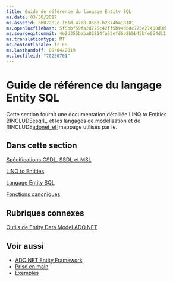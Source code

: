 ```yaml
---
title: Guide de référence du langage Entity SQL
ms.date: 03/30/2017
ms.assetid: bb07282c-161d-47e8-856d-b2374ba18181
ms.openlocfilehash: 5f5bbf59fa2d775c42ff5b94d6dc775e27408d3d
ms.sourcegitcommit: 4e2d355baba82814fa53efd6b8bbb45bfe054d11
ms.translationtype: MT
ms.contentlocale: fr-FR
ms.lasthandoff: 09/04/2019
ms.locfileid: "70250701"
---
```

# <a name="entity-sql-language-reference"></a>Guide de référence du langage Entity SQL
Cette section fournit une documentation détaillée LINQ to Entities [!INCLUDE[esql](../../../../../../includes/esql-md.md)],, et les langages de modélisation et de [!INCLUDE[adonet_ef](../../../../../../includes/adonet-ef-md.md)]mappage utilisés par le.  
  
## <a name="in-this-section"></a>Dans cette section  
 [Spécifications CSDL, SSDL et MSL](csdl-ssdl-and-msl-specifications.md)  
  
 [LINQ to Entities](linq-to-entities.md)  
  
 [Langage Entity SQL](entity-sql-language.md)  
  
 [Fonctions canoniques](index.md)  
  
## <a name="related-sections"></a>Rubriques connexes  
 [Outils de Entity Data Model ADO.NET](https://docs.microsoft.com/previous-versions/dotnet/netframework-4.0/bb399249(v=vs.100))  
  
## <a name="see-also"></a>Voir aussi

- [ADO.NET Entity Framework](../index.md)
- [Prise en main](../getting-started.md)
- [Exemples](https://docs.microsoft.com/previous-versions/dotnet/netframework-4.0/bb738547(v=vs.100))
